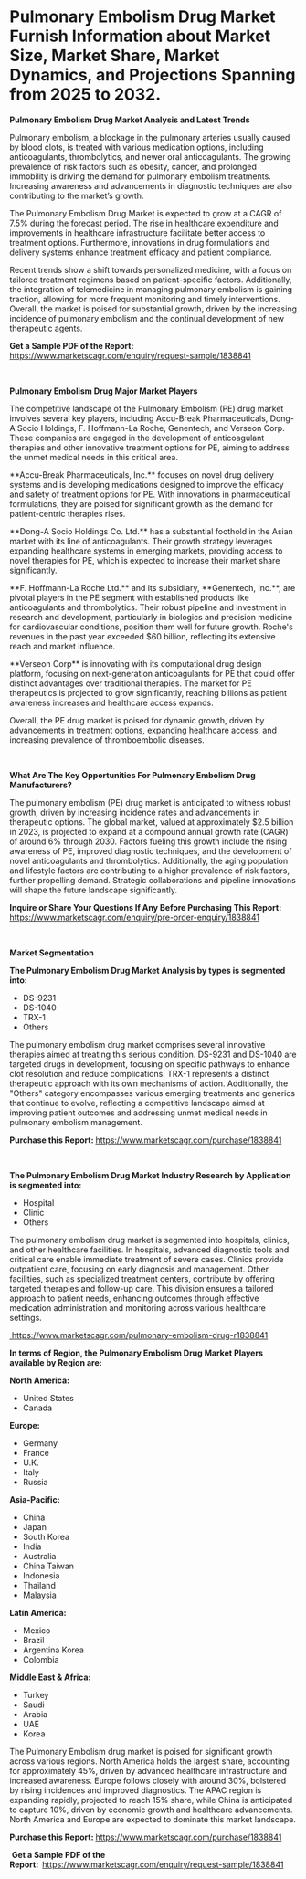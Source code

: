 <p><h1>Pulmonary Embolism Drug Market Furnish Information about Market Size, Market Share, Market Dynamics, and Projections Spanning from 2025 to 2032.</h1></p><p><strong>Pulmonary Embolism Drug Market Analysis and Latest Trends</strong></p>
<p><p>Pulmonary embolism, a blockage in the pulmonary arteries usually caused by blood clots, is treated with various medication options, including anticoagulants, thrombolytics, and newer oral anticoagulants. The growing prevalence of risk factors such as obesity, cancer, and prolonged immobility is driving the demand for pulmonary embolism treatments. Increasing awareness and advancements in diagnostic techniques are also contributing to the market’s growth. </p><p>The Pulmonary Embolism Drug Market is expected to grow at a CAGR of 7.5% during the forecast period. The rise in healthcare expenditure and improvements in healthcare infrastructure facilitate better access to treatment options. Furthermore, innovations in drug formulations and delivery systems enhance treatment efficacy and patient compliance. </p><p>Recent trends show a shift towards personalized medicine, with a focus on tailored treatment regimens based on patient-specific factors. Additionally, the integration of telemedicine in managing pulmonary embolism is gaining traction, allowing for more frequent monitoring and timely interventions. Overall, the market is poised for substantial growth, driven by the increasing incidence of pulmonary embolism and the continual development of new therapeutic agents.</p></p>
<p><strong>Get a Sample PDF of the Report:&nbsp;</strong> <a href="https://www.marketscagr.com/enquiry/request-sample/1838841?utm_campaign=3571&utm_medium=2&utm_source=Github&utm_content=ia&utm_term=19042025&utm_id=pulmonary-embolism-drug">https://www.marketscagr.com/enquiry/request-sample/1838841</a></p>
<p>&nbsp;</p>
<p><strong>Pulmonary Embolism Drug Major Market Players</strong></p>
<p><p>The competitive landscape of the Pulmonary Embolism (PE) drug market involves several key players, including Accu-Break Pharmaceuticals, Dong-A Socio Holdings, F. Hoffmann-La Roche, Genentech, and Verseon Corp. These companies are engaged in the development of anticoagulant therapies and other innovative treatment options for PE, aiming to address the unmet medical needs in this critical area.</p><p>**Accu-Break Pharmaceuticals, Inc.** focuses on novel drug delivery systems and is developing medications designed to improve the efficacy and safety of treatment options for PE. With innovations in pharmaceutical formulations, they are poised for significant growth as the demand for patient-centric therapies rises.</p><p>**Dong-A Socio Holdings Co. Ltd.** has a substantial foothold in the Asian market with its line of anticoagulants. Their growth strategy leverages expanding healthcare systems in emerging markets, providing access to novel therapies for PE, which is expected to increase their market share significantly.</p><p>**F. Hoffmann-La Roche Ltd.** and its subsidiary, **Genentech, Inc.**, are pivotal players in the PE segment with established products like anticoagulants and thrombolytics. Their robust pipeline and investment in research and development, particularly in biologics and precision medicine for cardiovascular conditions, position them well for future growth. Roche's revenues in the past year exceeded $60 billion, reflecting its extensive reach and market influence.</p><p>**Verseon Corp** is innovating with its computational drug design platform, focusing on next-generation anticoagulants for PE that could offer distinct advantages over traditional therapies. The market for PE therapeutics is projected to grow significantly, reaching billions as patient awareness increases and healthcare access expands.</p><p>Overall, the PE drug market is poised for dynamic growth, driven by advancements in treatment options, expanding healthcare access, and increasing prevalence of thromboembolic diseases.</p></p>
<p>&nbsp;</p>
<p><strong>What Are The Key Opportunities For Pulmonary Embolism Drug Manufacturers?</strong></p>
<p><p>The pulmonary embolism (PE) drug market is anticipated to witness robust growth, driven by increasing incidence rates and advancements in therapeutic options. The global market, valued at approximately $2.5 billion in 2023, is projected to expand at a compound annual growth rate (CAGR) of around 6% through 2030. Factors fueling this growth include the rising awareness of PE, improved diagnostic techniques, and the development of novel anticoagulants and thrombolytics. Additionally, the aging population and lifestyle factors are contributing to a higher prevalence of risk factors, further propelling demand. Strategic collaborations and pipeline innovations will shape the future landscape significantly.</p></p>
<p><strong>Inquire or Share Your Questions If Any Before Purchasing This Report:</strong> <a href="https://www.marketscagr.com/enquiry/pre-order-enquiry/1838841?utm_campaign=3571&utm_medium=2&utm_source=Github&utm_content=ia&utm_term=19042025&utm_id=pulmonary-embolism-drug">https://www.marketscagr.com/enquiry/pre-order-enquiry/1838841</a></p>
<p>&nbsp;</p>
<p><strong>Market Segmentation</strong></p>
<p><strong>The Pulmonary Embolism Drug Market Analysis by types is segmented into:</strong></p>
<p><ul><li>DS-9231</li><li>DS-1040</li><li>TRX-1</li><li>Others</li></ul></p>
<p><p>The pulmonary embolism drug market comprises several innovative therapies aimed at treating this serious condition. DS-9231 and DS-1040 are targeted drugs in development, focusing on specific pathways to enhance clot resolution and reduce complications. TRX-1 represents a distinct therapeutic approach with its own mechanisms of action. Additionally, the "Others" category encompasses various emerging treatments and generics that continue to evolve, reflecting a competitive landscape aimed at improving patient outcomes and addressing unmet medical needs in pulmonary embolism management.</p></p>
<p><strong>Purchase this Report:&nbsp;</strong><a href="https://www.marketscagr.com/purchase/1838841?utm_campaign=3571&utm_medium=2&utm_source=Github&utm_content=ia&utm_term=19042025&utm_id=pulmonary-embolism-drug">https://www.marketscagr.com/purchase/1838841</a></p>
<p>&nbsp;</p>
<p><strong>The Pulmonary Embolism Drug Market Industry Research by Application is segmented into:</strong></p>
<p><ul><li>Hospital</li><li>Clinic</li><li>Others</li></ul></p>
<p><p>The pulmonary embolism drug market is segmented into hospitals, clinics, and other healthcare facilities. In hospitals, advanced diagnostic tools and critical care enable immediate treatment of severe cases. Clinics provide outpatient care, focusing on early diagnosis and management. Other facilities, such as specialized treatment centers, contribute by offering targeted therapies and follow-up care. This division ensures a tailored approach to patient needs, enhancing outcomes through effective medication administration and monitoring across various healthcare settings.</p></p>
<p><a href="https://www.marketscagr.com/pulmonary-embolism-drug-r1838841?utm_campaign=3571&utm_medium=2&utm_source=Github&utm_content=ia&utm_term=19042025&utm_id=pulmonary-embolism-drug">&nbsp;https://www.marketscagr.com/pulmonary-embolism-drug-r1838841</a></p>
<p><strong>In terms of Region, the Pulmonary Embolism Drug Market Players available by Region are:</strong></p>
<p>
    <p> <strong> North America: </strong>
        <ul>
            <li>United States</li>
            <li>Canada</li>
        </ul>
        </p> 
    <p> <strong> Europe: </strong>
        <ul>
            <li>Germany</li>
            <li>France</li>
            <li>U.K.</li>
            <li>Italy</li>
            <li>Russia</li>
        </ul>
        </p> 
    <p> <strong> Asia-Pacific: </strong>
        <ul>
            <li>China</li>
            <li>Japan</li>
            <li>South Korea</li>
            <li>India</li>
            <li>Australia</li>
            <li>China Taiwan</li>
            <li>Indonesia</li>
            <li>Thailand</li>
            <li>Malaysia</li>
        </ul>
        </p> 
    <p> <strong> Latin America: </strong>
        <ul>
            <li>Mexico</li>
            <li>Brazil</li>
            <li>Argentina Korea</li>
            <li>Colombia</li>
        </ul>
        </p> 
    <p> <strong> Middle East & Africa: </strong>
        <ul>
            <li>Turkey</li>
            <li>Saudi</li>
            <li>Arabia</li>
            <li>UAE</li>
            <li>Korea</li>
        </ul>
    </p>
    </p>
<p><p>The Pulmonary Embolism drug market is poised for significant growth across various regions. North America holds the largest share, accounting for approximately 45%, driven by advanced healthcare infrastructure and increased awareness. Europe follows closely with around 30%, bolstered by rising incidences and improved diagnostics. The APAC region is expanding rapidly, projected to reach 15% share, while China is anticipated to capture 10%, driven by economic growth and healthcare advancements. North America and Europe are expected to dominate this market landscape.</p></p>
<p><strong>Purchase this Report: </strong><a href="https://www.marketscagr.com/purchase/1838841?utm_campaign=3571&utm_medium=2&utm_source=Github&utm_content=ia&utm_term=19042025&utm_id=pulmonary-embolism-drug">https://www.marketscagr.com/purchase/1838841</a></p>
<p>&nbsp;<strong>Get a Sample PDF of the Report:&nbsp;&nbsp;</strong><a href="https://www.marketscagr.com/enquiry/request-sample/1838841?utm_campaign=3571&utm_medium=2&utm_source=Github&utm_content=ia&utm_term=19042025&utm_id=pulmonary-embolism-drug">https://www.marketscagr.com/enquiry/request-sample/1838841</a></p>
<p><strong></strong></p>
<p><p></p><p></p><p></p></p>